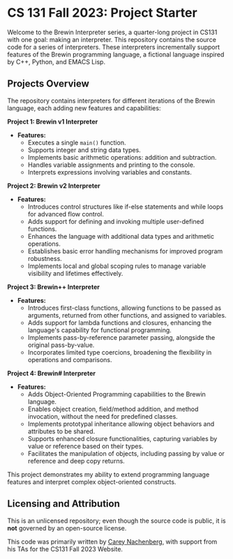 # CS 131 Fall 2023: Project Starter

Welcome to the Brewin Interpreter series, a quarter-long project in CS131 with one goal: making an interpreter. This repository contains the source code for a series of interpreters. These interpreters incrementally support features of the Brewin programming language, a fictional language inspired by C++, Python, and EMACS Lisp.

## Projects Overview

The repository contains interpreters for different iterations of the Brewin language, each adding new features and capabilities:

**Project 1: Brewin v1 Interpreter**
- **Features:**
  - Executes a single `main()` function.
  - Supports integer and string data types.
  - Implements basic arithmetic operations: addition and subtraction.
  - Handles variable assignments and printing to the console.
  - Interprets expressions involving variables and constants.

**Project 2: Brewin v2 Interpreter**
- **Features:**
  - Introduces control structures like if-else statements and while loops for advanced flow control.
  - Adds support for defining and invoking multiple user-defined functions.
  - Enhances the language with additional data types and arithmetic operations.
  - Establishes basic error handling mechanisms for improved program robustness.
  - Implements local and global scoping rules to manage variable visibility and lifetimes effectively.
    
**Project 3: Brewin++ Interpreter**
- **Features:**
  - Introduces first-class functions, allowing functions to be passed as arguments, returned from other functions, and assigned to variables.
  - Adds support for lambda functions and closures, enhancing the language's capability for functional programming.
  - Implements pass-by-reference parameter passing, alongside the original pass-by-value.
  - Incorporates limited type coercions, broadening the flexibility in operations and comparisons.

**Project 4: Brewin# Interpreter**
- **Features:**
  - Adds Object-Oriented Programming capabilities to the Brewin language.
  - Enables object creation, field/method addition, and method invocation, without the need for predefined classes.
  - Implements prototypal inheritance allowing object behaviors and attributes to be shared.
  - Supports enhanced closure functionalities, capturing variables by value or reference based on their types.
  - Facilitates the manipulation of objects, including passing by value or reference and deep copy returns.

This project demonstrates my ability to extend programming language features and interpret complex object-oriented constructs.

## Licensing and Attribution

This is an unlicensed repository; even though the source code is public, it is **not** governed by an open-source license.

This code was primarily written by [Carey Nachenberg](http://careynachenberg.weebly.com/), with support from his TAs for the CS131 Fall 2023 Website. 
